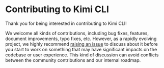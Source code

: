 # Contributing to Kimi CLI

Thank you for being interested in contributing to Kimi CLI!

We welcome all kinds of contributions, including bug fixes, features, document improvements, typo fixes, etc. However, as a rapidly evolving project, we highly recommend [raising an issue](https://github.com/MoonshotAI/kimi-cli/issues) to discuss about it before you start to work on something that may have significant impacts on the codebase or user experience. This kind of discussion can avoid conflicts between the community contributions and our internal roadmap.
